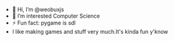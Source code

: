 - 👋 Hi, I’m @weobuxjs
- 👀 I’m interested Computer Science
- ⚡ Fun fact: pygame is sdl
- I like making games and stuff very much.It's kinda fun y'know 
<!---
weobuxjs/weobuxjs is a ✨ special ✨ repository because its `README.md` (this file) appears on your GitHub profile.
You can click the Preview link to take a look at your changes.
--->
